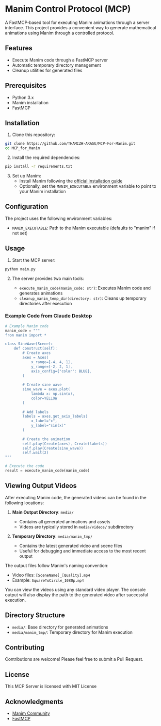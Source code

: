 # Manim Control Protocol (MCP)

A FastMCP-based tool for executing Manim animations through a server interface. This project provides a convenient way to generate mathematical animations using Manim through a controlled protocol.

## Features

- Execute Manim code through a FastMCP server
- Automatic temporary directory management
- Cleanup utilities for generated files

## Prerequisites

- Python 3.x
- Manim installation
- FastMCP

## Installation

1. Clone this repository:
```bash
git clone https://github.com/THAMIZH-ARASU/MCP-For-Manim.git
cd MCP_for_Manim
```

2. Install the required dependencies:
```bash
pip install -r requirements.txt
```

3. Set up Manim:
   - Install Manim following the [official installation guide](https://docs.manim.community/en/stable/installation.html)
   - Optionally, set the `MANIM_EXECUTABLE` environment variable to point to your Manim installation

## Configuration

The project uses the following environment variables:

- `MANIM_EXECUTABLE`: Path to the Manim executable (defaults to "manim" if not set)

## Usage

1. Start the MCP server:
```bash
python main.py
```

2. The server provides two main tools:

   - `execute_manim_code(manim_code: str)`: Executes Manim code and generates animations
   - `cleanup_manim_temp_dir(directory: str)`: Cleans up temporary directories after execution

### Example Code from Claude Desktop

```python
# Example Manim code
manim_code = """
from manim import *

class SineWave(Scene):
    def construct(self):
        # Create axes
        axes = Axes(
            x_range=[-4, 4, 1],
            y_range=[-2, 2, 1],
            axis_config={"color": BLUE},
        )
        
        # Create sine wave
        sine_wave = axes.plot(
            lambda x: np.sin(x),
            color=YELLOW
        )
        
        # Add labels
        labels = axes.get_axis_labels(
            x_label="x",
            y_label="sin(x)"
        )
        
        # Create the animation
        self.play(Create(axes), Create(labels))
        self.play(Create(sine_wave))
        self.wait(2)
"""

# Execute the code
result = execute_manim_code(manim_code)
```

## Viewing Output Videos

After executing Manim code, the generated videos can be found in the following locations:

1. **Main Output Directory**: `media/`
   - Contains all generated animations and assets
   - Videos are typically stored in `media/videos/` subdirectory

2. **Temporary Directory**: `media/manim_tmp/`
   - Contains the latest generated video and scene files
   - Useful for debugging and immediate access to the most recent output

The output files follow Manim's naming convention:
- Video files: `[SceneName]_[Quality].mp4`
- Example: `SquareToCircle_1080p.mp4`

You can view the videos using any standard video player. The console output will also display the path to the generated video after successful execution.

## Directory Structure

- `media/`: Base directory for generated animations
- `media/manim_tmp/`: Temporary directory for Manim execution

## Contributing

Contributions are welcome! Please feel free to submit a Pull Request.

## License

This MCP Server is licensed with MIT License

## Acknowledgments

- [Manim Community](https://docs.manim.community/)
- [FastMCP](https://github.com/fastmcp/fastmcp)
